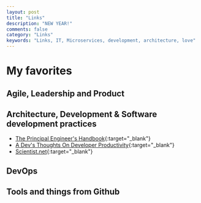 ```yaml
---
layout: post
title: "Links"
description: "NEW YEAR!"
comments: false
category: "Links"
keywords: "Links, IT, Microservices, development, architecture, love"
---
```


<!-- markdownlint-disable MD033 MD020 MD025-->
# My favorites<a name="favorites"></a>

## Agile, Leadership and Product<a name="agile"></a>

## Architecture, Development & Software development practices <a name="development"></a>

- [The Principal Engineer's Handbook](https://ilya.grigorik.com/the-principal-engineers-handbook/){:target="_blank"}
- [A Dev's Thoughts On Developer Productivity](https://about.sourcegraph.com/blog/developer-productivity-thoughts){:target="_blank"}
- [Scientist.net](https://olo.engineering/posts/migrating-webhooks-to-kafka/){:target="_blank"}

## DevOps<a name="devops"></a>

## Tools and things from Github <a name="tools"></a>
